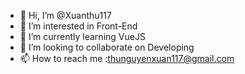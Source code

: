 - 👋 Hi, I’m @Xuanthu117
- 👀 I’m interested in Front-End
- 🌱 I’m currently learning VueJS
- 💞️ I’m looking to collaborate on Developing 
- 📫 How to reach me :thunguyenxuan117@gmail.com

<!---
Xuanthu117/Xuanthu117 is a ✨ special ✨ repository because its `README.md` (this file) appears on your GitHub profile.
You can click the Preview link to take a look at your changes.
--->
